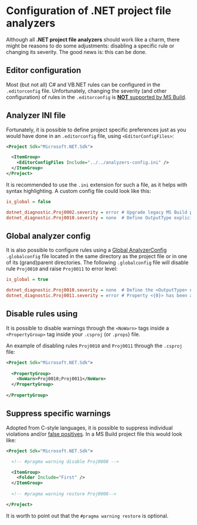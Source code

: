 # Configuration of .NET project file analyzers
Although all **.NET project file analyzers** should work like a charm,
there might be reasons to do some adjustments: disabling a specific rule or
changing its severity. The good news is: this can be done.

## Editor configuration
Most (but not all) C# and VB.NET rules can be configured in the `.editorconfig`
file. Unfortunately, changing the severity (and other configuration) of rules
in the `.editorconfig` is [**NOT** supported by MS Build](https://github.com/dotnet/roslyn/issues/37876).

## Analyzer INI file
Fortunately, it is possible to define project specific preferences just as you
would have done in an `.editorconfig` file, using `<EditorConfigFiles>`:

``` XML
<Project Sdk="Microsoft.NET.Sdk">

  <ItemGroup>
    <EditorConfigFiles Include="../../analyzers-config.ini" />
  </ItemGroup>
</Project>
```

It is recommended to use the `.ini` extension for such a file, as it helps
with syntax highlighting. A custom config file could look like this:

``` INI
is_global = false

dotnet_diagnostic.Proj0002.severity = error # Upgrade legacy MS Build project files
dotnet_diagnostic.Proj0010.severity = none  # Define OutputType explicitly
```

## Global analyzer config
It is also possible to configure rules using a [Global AnalyzerConfig](https://learn.microsoft.com/en-us/dotnet/fundamentals/code-analysis/configuration-files#global-analyzerconfig)
`.globalconfig` file located in the same directory as the project file or in
one of its (grand)parent directories. The following `.globalconfig` file will
disable rule `Proj0010` and raise `Proj0011` to error level:

``` INI
is_global = true

dotnet_diagnostic.Proj0010.severity = none  # Define the <OutputType> node explicitly.
dotnet_diagnostic.Proj0011.severity = error # Property <{0}> has been already defined.
```

## Disable rules using <NoWarn>
It is possible to disable warnings through the `<NoWarn>` tags inside a `<PropertyGroup>`
tag inside your `.csproj` (or `.props`) file.

An example of disabling rules `Proj0010` and `Proj0011` through the `.csproj` file:

``` XML
<Project Sdk="Microsoft.NET.Sdk">
  
  <PropertyGroup>
    <NoWarn>Proj0010;Proj0011</NoWarn>
  </PropertyGroup>
  
</PropertyGroup>
```

## Suppress specific warnings
Adopted from C-style languages, it is possible to suppress
individual violations and/or [false positives](https://en.wikipedia.org/wiki/False_positives_and_false_negatives).
In a MS Build project file this would look like:

``` XML
<Project Sdk="Microsoft.NET.Sdk">

  <!-- #pragma warning disable Proj0008 -->

  <ItemGroup>
    <Folder Include="First" />
  </ItemGroup>
  
  <!-- #pragma warning restore Proj0008-->

</Project>
```

It is worth to point out that the `#pragma warning restore` is optional.

